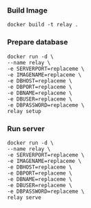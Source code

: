 ### Build Image
`
docker build -t relay .
`

### Prepare database
```
docker run -d \
--name relay \
-e SERVERPORT=replaceme \
-e IMAGENAME=replaceme \
-e DBHOST=replaceme \
-e DBPORT=replaceme \
-e DBNAME=replaceme \
-e DBUSER=replaceme \
-e DBPASSWORD=replaceme \
relay setup
```

### Run server
```
docker run -d \
--name relay \
-e SERVERPORT=replaceme \
-e IMAGENAME=replaceme \
-e DBHOST=replaceme \
-e DBPORT=replaceme \
-e DBNAME=replaceme \
-e DBUSER=replaceme \
-e DBPASSWORD=replaceme \
relay serve
```
